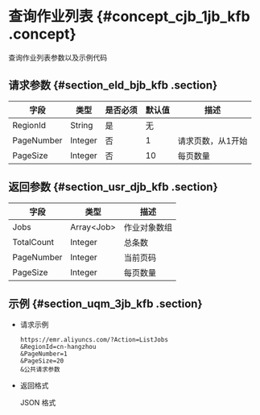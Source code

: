 # 查询作业列表 {#concept_cjb_1jb_kfb .concept}

查询作业列表参数以及示例代码

## 请求参数 {#section_eld_bjb_kfb .section}

|字段|类型|是否必须|默认值|描述|
|--|--|----|---|--|
|RegionId|String|是|无| |
|PageNumber|Integer|否|1|请求页数，从1开始|
|PageSize|Integer|否|10|每页数量|

## 返回参数 {#section_usr_djb_kfb .section}

|字段|类型|描述|
|--|--|--|
|Jobs|Array<Job\>|作业对象数组|
|TotalCount|Integer|总条数|
|PageNumber|Integer|当前页码|
|PageSize|Integer|每页数量|

## 示例 {#section_uqm_3jb_kfb .section}

-   请求示例

    ```
    https://emr.aliyuncs.com/?Action=ListJobs
    &RegionId=cn-hangzhou
    &PageNumber=1
    &PageSize=20
    &公共请求参数
    ```

-   返回格式

    JSON 格式


